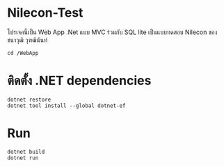 # Nilecon-Test
โปรเจคนี้เป็น Web App .Net แบบ MVC ร่วมกับ SQL lite เป็นแบบทดสอบ Nilecon ของ ชนาวุฒิ วุฑฒินันท์

```
cd /WebApp
```

# ติดตั้ง .NET dependencies
```
dotnet restore
dotnet tool install --global dotnet-ef
```

# Run
```
dotnet build
dotnet run
```